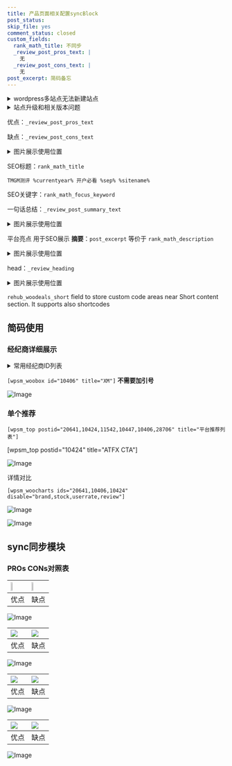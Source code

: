 ```yaml
---
title: 产品页面相关配置syncBlock
post_status: 
skip_file: yes
comment_status: closed
custom_fields:
  rank_math_title: 不同步
  _review_post_pros_text: |
    无
  _review_post_cons_text: |
    无
post_excerpt: 简码备忘
---
```

<details><summary>wordpress多站点无法新建站点</summary>

<li>和报错需要清理cookies一样的原因</li>
<li>wp-config.php里面<code>define( 'SUBDOMAIN_INSTALL', false );//子域名安装</code></li>
<li>新建子站点是用<code>define( 'SUBDOMAIN_INSTALL', true);//子域名安装</code> 完成以后，改成<code>false</code></li>
</details>

<details><summary>站点升级和相关版本问题</summary>

<p>wordpress：5.9.9
woocommerce：7.5.1
出现问题的地方：主题选项里面>><strong>Product layout >>compact style</strong></p>
<p>如何出现没有用过的字段 导致无法保存。先导出配置 然后进行修改，后面再次恢复即可。</p>
<p>出现部分字段无法显示时，需要返回默认布局后，对产品进行保存就好了。</p>
<p></p>
</details>

优点：`_review_post_pros_text`

缺点：`_review_post_cons_text`

<details><summary>图片展示使用位置</summary>

<img src="https://prod-files-secure.s3.us-west-2.amazonaws.com/39ed1227-6d7d-4570-be36-9ccd4a2c4241/f51d3d83-55d4-4bdf-9604-f37ec77ab556/Untitled.png?X-Amz-Algorithm=AWS4-HMAC-SHA256&X-Amz-Content-Sha256=UNSIGNED-PAYLOAD&X-Amz-Credential=ASIAZI2LB466UKZZQBAZ%2F20250806%2Fus-west-2%2Fs3%2Faws4_request&X-Amz-Date=20250806T165520Z&X-Amz-Expires=3600&X-Amz-Security-Token=IQoJb3JpZ2luX2VjEEEaCXVzLXdlc3QtMiJHMEUCIEzmjBoB0tZ1ReJqqmNutQRKYOOqtxSFjD8HWIXFYTyqAiEA2zQ%2F8ctn54MNwMPKrVkpfHX%2BcEjKPfQiD%2BT1yUMejuUq%2FwMIehAAGgw2Mzc0MjMxODM4MDUiDPzsNu9PM23lAWPYeyrcA5hnXtDh6K911KhxfaSfJ3%2FfcI3RFF59S4Zhd8puf223UMv4NAB2h101iz%2F039izDijhbCAxQsWnePzNCBpEL%2BKe1p%2F8WrL4PV2LkU99pXtQt%2B880FF0%2B2ay2Art%2FOI6hgwAx0%2FWE19D%2FA8Ofmax3kbrDBcj5NFisS9CYxBGE0aG0HTJxg5M9l41mb5C%2FBMKPYjyiV0hXyj4htQotc1fMrFazuz7N3%2BVTNJTGz%2F2329UrQjX3bdCLht4mxrGB%2FvURpE9wHlVfKIS8%2FaE3Fm1g8oP4yFVRB%2FS6ISdj1v5t96Ikc%2FZgdQjU9F5PbyhS3kfXdtYCDCQ5L%2B4wXnTF8Gq%2FWreNCrNgH2R0AHqb6%2FSgu7YR5O0MIPcUOrHknkSqqCNYZbmL0Jz6Z5xy03JEKaQr%2Ff2MgYfuqBPBvnBW%2BOT9dM2jwa5iHbW1Y9Dosx2ljFYrcTTHo%2FzTcXrAdGuFLo5Hh%2BeAzwe8j1iB12OkG%2FQrIgDZokG9RYVY%2FKXGfUbUez%2F%2F5A2uTUXLTBGrYpLik9wW%2B139CzP1vWxp7zN8o%2FiPUpAahDHGJHmHCTA%2BNx8VguabAFhyXqdmCrQxgF%2ByNquhRiQxTTALyv2zlg1jRhhFe4XrhdMj%2FDCsdWQRKC4MOyEzsQGOqUBBoRoTD445wW%2Ft7FuqYJULG97qIiBwOM1PqyMqH%2FWK%2FODl6W7qb%2BJH%2Fwqame9nfl7wJ%2FIRMkcoP80%2BCHlWvX4kZ8RR8tn7hPI9w7Vecl%2Bxbk48lvEPdxlnBaz2ArslOFcsEJSzibWzqinWF0nUK7tVUpGCwwSBA1YFnZqp8bp73ngNLwLBj%2BFomqKG%2BVRFrtRIIqXNJ8X%2BXiuhyVU7vFivjkHL7Kp&X-Amz-Signature=63dc30290b9d25162cac4c21c1592e7baa39dd8881ef52c41de13c3ae77ef189&X-Amz-SignedHeaders=host&x-amz-checksum-mode=ENABLED&x-id=GetObject" alt="Image">
</details>

SEO标题：`rank_math_title`

`TMGM测评 %currentyear% 开户必看 %sep% %sitename%`

SEO关键字：`rank_math_focus_keyword`

一句话总结：`_review_post_summary_text`

<details><summary>图片展示使用位置</summary>

<img src="https://prod-files-secure.s3.us-west-2.amazonaws.com/39ed1227-6d7d-4570-be36-9ccd4a2c4241/4b96a922-296c-4f4e-8630-d1c870cbce01/Untitled.png?X-Amz-Algorithm=AWS4-HMAC-SHA256&X-Amz-Content-Sha256=UNSIGNED-PAYLOAD&X-Amz-Credential=ASIAZI2LB466ROUR66EY%2F20250806%2Fus-west-2%2Fs3%2Faws4_request&X-Amz-Date=20250806T165521Z&X-Amz-Expires=3600&X-Amz-Security-Token=IQoJb3JpZ2luX2VjEEEaCXVzLXdlc3QtMiJHMEUCIQDCgOqAVcbDsIPphq019TFlEIMSXdHcRMvIklOZHhKfWAIgapcBea9s3rN9J9dKmOBCOp5zmCrhsGZBfQhpA860JxQq%2FwMIehAAGgw2Mzc0MjMxODM4MDUiDM0zs%2BpoQA7ui9zGKircA9edj5vItZF%2BEC5ZXE8muPhmuSqPzbpiGEs%2Be1AhBO1lGOpNRSyTtIiDEP6s6FEPAbFqj941gx4vPPot1dqVZnuxdYebxSbSEZ94otzyXMABQcwoKj6aqecW2bvHKiWlDOJUSYIs3k5vc8PvFDxF474y2X%2BPVeFV1hTTb%2FGq14C%2BokyotRIW8H%2BV5NTotenoJWsujjtY7c7%2B5T7bFqMZ%2BOl7gUWR2X2kVpTutEQFR62mNg2DLfWIMmjTUJYpLa%2Bbbwq550AwKGYgEuysw1oGz6alIuL%2BNDxbKwYnLOKJk%2B4CaeZHwjtsOmuOxaOIuIitq%2FeU6jLfiVXAwdiZTzJyTTzX9CutT%2FOYhgG0gLecHQeWwX1kRbsaAb84ofheXto9y3yNcdpNc%2B1RbwPQR1C8VJ9rfDEeVbjg4dtmnhpm2JZ6Q6veNbj5BmE25CWRmLAu6Y5wwkNMrDRsc2RbJ15g9cleT3MP57jfvuUaWdyeAAM6Gz3IbdgSxaqO%2BBVmZsJyTNOQHFQfHhWtJmRHGZL1oAcy2AHBb0tbZirwr%2Ffcb65bOizf%2Bsj0quELfaWqwoztJziovjeMEhLXGs2kK9v31XpcyDd9ll%2BdcryE4FlQAG65ReN0B2NDSnvJxKp1MJiFzsQGOqUB3v7zWG81gk9DCCCJsGnIe6YNYg5qslQNaSpNlJbxH7vW%2BSiIqdZzAxwa9sDCIZvUXe8jRpZR3N1O4jUzzqoxqqgEh9bCuIfkipdAapuB8gf1vdx5HYQ46bzwprj%2BqVCdEfPqt7IeLPt3f%2FUjhBfb1e9GpDuAAVzWhTTbyoUNtVuY9NA7Cu4kQNBGaHBwM6vZKi062XRYK0jWAJGWpRDIq7vk97LY&X-Amz-Signature=54bd432c646592b330860e988f17c534bd165e5f9cf730bd36e37284bb4f8de5&X-Amz-SignedHeaders=host&x-amz-checksum-mode=ENABLED&x-id=GetObject" alt="Image">
</details>

平台亮点 用于SEO展示 **摘要**：`post_excerpt`  等价于 `rank_math_description`

<details><summary>图片展示使用位置</summary>

<img src="https://prod-files-secure.s3.us-west-2.amazonaws.com/39ed1227-6d7d-4570-be36-9ccd4a2c4241/1ee11f63-b60a-4dfe-a7a7-d58ff23b5d88/Untitled.png?X-Amz-Algorithm=AWS4-HMAC-SHA256&X-Amz-Content-Sha256=UNSIGNED-PAYLOAD&X-Amz-Credential=ASIAZI2LB4663SCABVEQ%2F20250806%2Fus-west-2%2Fs3%2Faws4_request&X-Amz-Date=20250806T165521Z&X-Amz-Expires=3600&X-Amz-Security-Token=IQoJb3JpZ2luX2VjEEEaCXVzLXdlc3QtMiJGMEQCIA336uGJmz%2BOT4z6nK4IvKKuFYRPwhget0o5v8uxpCrQAiAAyhMkWwUJlV8SvMDLIZkt65Pvu%2F4u27CeExO8Z5nGmir%2FAwh5EAAaDDYzNzQyMzE4MzgwNSIM0DYtlG8W2XLZ24VBKtwD%2FT80NXn8NAUBkyBpJ%2BlVob73SYN9hcfmCrAtriAJ2l1xJjfoVAUR235Kp9mtEOT5fbS9Mkxdozpf7RkBc5cgDUnChAJJddJCRlq%2FcRKqAp9KEzQhirWNhI6qfDuHEahKvbR9YM2rLSsK9fSgNbgRoeWwLFvGQoHNW7xYAt100lBP5RvxtuNoniaTd584gohBXizWpd4OXOmxi7bBUSW3vo58KPacxzaQelqBs%2BzVwDRcTgffcMIR7BmlBDoM2zc8SBArRvRb6AxlKBVs5O4P6NbyBrL%2BCf29JAAwQN%2BQ1%2FHhtepyJyJcj9EMFbpYsSa6tkBr%2F7NJSQzryWKh17pToIShQRKqyYOacMi%2F5WCFujZs054vI0tlIVzYc2lu6OJbU%2FaaZv2WJNNgVvFxlSQP03XuFLx02yxuIgx%2FSBOCs56eGLXWbQQeLUuzBAqQYxiMJvI0wqaW6R%2FJX3D3oKEf3HWmeNnAQ1IzDb4vkONVzgpnp8bC%2FIOz9%2BdVTJZ4zphBAgeimDP64flxcJ1pUpUE0oJssjg1A5Ef7ALlckHKJUfpyVJxVrJmSS7fW3s0QJnQvt3kGf6VpkKqjB9IeXNsUKfSKUcTeicHN6yy%2Fe6ycuajia1usmpPkMjCaKEwjYXOxAY6pgHgfwIqhM3tYAY3raEo8KFQ31PRWRziC1CCqZEW8%2Fq0tyjN%2BILdNhTYv%2FskX5Tf3RZnQofXuIkceZhTsZJBVylbR4Pk8Z%2FHPmvChknndRAlijuWqH1qRAWO5mW%2B872PJubnwOe02DVaGPrRTq98FrGvrrM3TyLjbgfKaVbrqK3gvaGaA4kC7kS%2F5anDjOHMLmkmEbswr%2FLUZKNiQUNwcnzl4eM1fLjx&X-Amz-Signature=1dccf2467fc18129903bb9a4537416eaf93eaa445ae74aee69bcca3c540c5a0d&X-Amz-SignedHeaders=host&x-amz-checksum-mode=ENABLED&x-id=GetObject" alt="Image">
<img src="https://prod-files-secure.s3.us-west-2.amazonaws.com/39ed1227-6d7d-4570-be36-9ccd4a2c4241/ad4118b5-78d8-4fbe-801e-3b29b5d99c01/Untitled.png?X-Amz-Algorithm=AWS4-HMAC-SHA256&X-Amz-Content-Sha256=UNSIGNED-PAYLOAD&X-Amz-Credential=ASIAZI2LB4663SCABVEQ%2F20250806%2Fus-west-2%2Fs3%2Faws4_request&X-Amz-Date=20250806T165521Z&X-Amz-Expires=3600&X-Amz-Security-Token=IQoJb3JpZ2luX2VjEEEaCXVzLXdlc3QtMiJGMEQCIA336uGJmz%2BOT4z6nK4IvKKuFYRPwhget0o5v8uxpCrQAiAAyhMkWwUJlV8SvMDLIZkt65Pvu%2F4u27CeExO8Z5nGmir%2FAwh5EAAaDDYzNzQyMzE4MzgwNSIM0DYtlG8W2XLZ24VBKtwD%2FT80NXn8NAUBkyBpJ%2BlVob73SYN9hcfmCrAtriAJ2l1xJjfoVAUR235Kp9mtEOT5fbS9Mkxdozpf7RkBc5cgDUnChAJJddJCRlq%2FcRKqAp9KEzQhirWNhI6qfDuHEahKvbR9YM2rLSsK9fSgNbgRoeWwLFvGQoHNW7xYAt100lBP5RvxtuNoniaTd584gohBXizWpd4OXOmxi7bBUSW3vo58KPacxzaQelqBs%2BzVwDRcTgffcMIR7BmlBDoM2zc8SBArRvRb6AxlKBVs5O4P6NbyBrL%2BCf29JAAwQN%2BQ1%2FHhtepyJyJcj9EMFbpYsSa6tkBr%2F7NJSQzryWKh17pToIShQRKqyYOacMi%2F5WCFujZs054vI0tlIVzYc2lu6OJbU%2FaaZv2WJNNgVvFxlSQP03XuFLx02yxuIgx%2FSBOCs56eGLXWbQQeLUuzBAqQYxiMJvI0wqaW6R%2FJX3D3oKEf3HWmeNnAQ1IzDb4vkONVzgpnp8bC%2FIOz9%2BdVTJZ4zphBAgeimDP64flxcJ1pUpUE0oJssjg1A5Ef7ALlckHKJUfpyVJxVrJmSS7fW3s0QJnQvt3kGf6VpkKqjB9IeXNsUKfSKUcTeicHN6yy%2Fe6ycuajia1usmpPkMjCaKEwjYXOxAY6pgHgfwIqhM3tYAY3raEo8KFQ31PRWRziC1CCqZEW8%2Fq0tyjN%2BILdNhTYv%2FskX5Tf3RZnQofXuIkceZhTsZJBVylbR4Pk8Z%2FHPmvChknndRAlijuWqH1qRAWO5mW%2B872PJubnwOe02DVaGPrRTq98FrGvrrM3TyLjbgfKaVbrqK3gvaGaA4kC7kS%2F5anDjOHMLmkmEbswr%2FLUZKNiQUNwcnzl4eM1fLjx&X-Amz-Signature=834f403177dce671f77c9ac9bef75760ab8b7676e03ac66c670b03e3ab456fc3&X-Amz-SignedHeaders=host&x-amz-checksum-mode=ENABLED&x-id=GetObject" alt="Image">
<img src="https://prod-files-secure.s3.us-west-2.amazonaws.com/39ed1227-6d7d-4570-be36-9ccd4a2c4241/a38cf7c9-a79c-4b64-9e94-13589fe0758b/Untitled.png?X-Amz-Algorithm=AWS4-HMAC-SHA256&X-Amz-Content-Sha256=UNSIGNED-PAYLOAD&X-Amz-Credential=ASIAZI2LB4663SCABVEQ%2F20250806%2Fus-west-2%2Fs3%2Faws4_request&X-Amz-Date=20250806T165521Z&X-Amz-Expires=3600&X-Amz-Security-Token=IQoJb3JpZ2luX2VjEEEaCXVzLXdlc3QtMiJGMEQCIA336uGJmz%2BOT4z6nK4IvKKuFYRPwhget0o5v8uxpCrQAiAAyhMkWwUJlV8SvMDLIZkt65Pvu%2F4u27CeExO8Z5nGmir%2FAwh5EAAaDDYzNzQyMzE4MzgwNSIM0DYtlG8W2XLZ24VBKtwD%2FT80NXn8NAUBkyBpJ%2BlVob73SYN9hcfmCrAtriAJ2l1xJjfoVAUR235Kp9mtEOT5fbS9Mkxdozpf7RkBc5cgDUnChAJJddJCRlq%2FcRKqAp9KEzQhirWNhI6qfDuHEahKvbR9YM2rLSsK9fSgNbgRoeWwLFvGQoHNW7xYAt100lBP5RvxtuNoniaTd584gohBXizWpd4OXOmxi7bBUSW3vo58KPacxzaQelqBs%2BzVwDRcTgffcMIR7BmlBDoM2zc8SBArRvRb6AxlKBVs5O4P6NbyBrL%2BCf29JAAwQN%2BQ1%2FHhtepyJyJcj9EMFbpYsSa6tkBr%2F7NJSQzryWKh17pToIShQRKqyYOacMi%2F5WCFujZs054vI0tlIVzYc2lu6OJbU%2FaaZv2WJNNgVvFxlSQP03XuFLx02yxuIgx%2FSBOCs56eGLXWbQQeLUuzBAqQYxiMJvI0wqaW6R%2FJX3D3oKEf3HWmeNnAQ1IzDb4vkONVzgpnp8bC%2FIOz9%2BdVTJZ4zphBAgeimDP64flxcJ1pUpUE0oJssjg1A5Ef7ALlckHKJUfpyVJxVrJmSS7fW3s0QJnQvt3kGf6VpkKqjB9IeXNsUKfSKUcTeicHN6yy%2Fe6ycuajia1usmpPkMjCaKEwjYXOxAY6pgHgfwIqhM3tYAY3raEo8KFQ31PRWRziC1CCqZEW8%2Fq0tyjN%2BILdNhTYv%2FskX5Tf3RZnQofXuIkceZhTsZJBVylbR4Pk8Z%2FHPmvChknndRAlijuWqH1qRAWO5mW%2B872PJubnwOe02DVaGPrRTq98FrGvrrM3TyLjbgfKaVbrqK3gvaGaA4kC7kS%2F5anDjOHMLmkmEbswr%2FLUZKNiQUNwcnzl4eM1fLjx&X-Amz-Signature=c031bbd4e07e0cb48bc66d74edbaa83d4dd321531eb3b081bafba43f1ada5d10&X-Amz-SignedHeaders=host&x-amz-checksum-mode=ENABLED&x-id=GetObject" alt="Image">
<img src="https://prod-files-secure.s3.us-west-2.amazonaws.com/39ed1227-6d7d-4570-be36-9ccd4a2c4241/7da6fc1e-d2ac-42ae-8c75-cb5749aa18f6/Untitled.png?X-Amz-Algorithm=AWS4-HMAC-SHA256&X-Amz-Content-Sha256=UNSIGNED-PAYLOAD&X-Amz-Credential=ASIAZI2LB4663SCABVEQ%2F20250806%2Fus-west-2%2Fs3%2Faws4_request&X-Amz-Date=20250806T165521Z&X-Amz-Expires=3600&X-Amz-Security-Token=IQoJb3JpZ2luX2VjEEEaCXVzLXdlc3QtMiJGMEQCIA336uGJmz%2BOT4z6nK4IvKKuFYRPwhget0o5v8uxpCrQAiAAyhMkWwUJlV8SvMDLIZkt65Pvu%2F4u27CeExO8Z5nGmir%2FAwh5EAAaDDYzNzQyMzE4MzgwNSIM0DYtlG8W2XLZ24VBKtwD%2FT80NXn8NAUBkyBpJ%2BlVob73SYN9hcfmCrAtriAJ2l1xJjfoVAUR235Kp9mtEOT5fbS9Mkxdozpf7RkBc5cgDUnChAJJddJCRlq%2FcRKqAp9KEzQhirWNhI6qfDuHEahKvbR9YM2rLSsK9fSgNbgRoeWwLFvGQoHNW7xYAt100lBP5RvxtuNoniaTd584gohBXizWpd4OXOmxi7bBUSW3vo58KPacxzaQelqBs%2BzVwDRcTgffcMIR7BmlBDoM2zc8SBArRvRb6AxlKBVs5O4P6NbyBrL%2BCf29JAAwQN%2BQ1%2FHhtepyJyJcj9EMFbpYsSa6tkBr%2F7NJSQzryWKh17pToIShQRKqyYOacMi%2F5WCFujZs054vI0tlIVzYc2lu6OJbU%2FaaZv2WJNNgVvFxlSQP03XuFLx02yxuIgx%2FSBOCs56eGLXWbQQeLUuzBAqQYxiMJvI0wqaW6R%2FJX3D3oKEf3HWmeNnAQ1IzDb4vkONVzgpnp8bC%2FIOz9%2BdVTJZ4zphBAgeimDP64flxcJ1pUpUE0oJssjg1A5Ef7ALlckHKJUfpyVJxVrJmSS7fW3s0QJnQvt3kGf6VpkKqjB9IeXNsUKfSKUcTeicHN6yy%2Fe6ycuajia1usmpPkMjCaKEwjYXOxAY6pgHgfwIqhM3tYAY3raEo8KFQ31PRWRziC1CCqZEW8%2Fq0tyjN%2BILdNhTYv%2FskX5Tf3RZnQofXuIkceZhTsZJBVylbR4Pk8Z%2FHPmvChknndRAlijuWqH1qRAWO5mW%2B872PJubnwOe02DVaGPrRTq98FrGvrrM3TyLjbgfKaVbrqK3gvaGaA4kC7kS%2F5anDjOHMLmkmEbswr%2FLUZKNiQUNwcnzl4eM1fLjx&X-Amz-Signature=ca3eff77e3d6512c4907bc6146ce24e50117f0292ed8357b9633f339ff9c6143&X-Amz-SignedHeaders=host&x-amz-checksum-mode=ENABLED&x-id=GetObject" alt="Image">
<img src="https://prod-files-secure.s3.us-west-2.amazonaws.com/39ed1227-6d7d-4570-be36-9ccd4a2c4241/7e97f40a-eaee-47f5-b2f9-475f96808fa7/Untitled.png?X-Amz-Algorithm=AWS4-HMAC-SHA256&X-Amz-Content-Sha256=UNSIGNED-PAYLOAD&X-Amz-Credential=ASIAZI2LB4663SCABVEQ%2F20250806%2Fus-west-2%2Fs3%2Faws4_request&X-Amz-Date=20250806T165521Z&X-Amz-Expires=3600&X-Amz-Security-Token=IQoJb3JpZ2luX2VjEEEaCXVzLXdlc3QtMiJGMEQCIA336uGJmz%2BOT4z6nK4IvKKuFYRPwhget0o5v8uxpCrQAiAAyhMkWwUJlV8SvMDLIZkt65Pvu%2F4u27CeExO8Z5nGmir%2FAwh5EAAaDDYzNzQyMzE4MzgwNSIM0DYtlG8W2XLZ24VBKtwD%2FT80NXn8NAUBkyBpJ%2BlVob73SYN9hcfmCrAtriAJ2l1xJjfoVAUR235Kp9mtEOT5fbS9Mkxdozpf7RkBc5cgDUnChAJJddJCRlq%2FcRKqAp9KEzQhirWNhI6qfDuHEahKvbR9YM2rLSsK9fSgNbgRoeWwLFvGQoHNW7xYAt100lBP5RvxtuNoniaTd584gohBXizWpd4OXOmxi7bBUSW3vo58KPacxzaQelqBs%2BzVwDRcTgffcMIR7BmlBDoM2zc8SBArRvRb6AxlKBVs5O4P6NbyBrL%2BCf29JAAwQN%2BQ1%2FHhtepyJyJcj9EMFbpYsSa6tkBr%2F7NJSQzryWKh17pToIShQRKqyYOacMi%2F5WCFujZs054vI0tlIVzYc2lu6OJbU%2FaaZv2WJNNgVvFxlSQP03XuFLx02yxuIgx%2FSBOCs56eGLXWbQQeLUuzBAqQYxiMJvI0wqaW6R%2FJX3D3oKEf3HWmeNnAQ1IzDb4vkONVzgpnp8bC%2FIOz9%2BdVTJZ4zphBAgeimDP64flxcJ1pUpUE0oJssjg1A5Ef7ALlckHKJUfpyVJxVrJmSS7fW3s0QJnQvt3kGf6VpkKqjB9IeXNsUKfSKUcTeicHN6yy%2Fe6ycuajia1usmpPkMjCaKEwjYXOxAY6pgHgfwIqhM3tYAY3raEo8KFQ31PRWRziC1CCqZEW8%2Fq0tyjN%2BILdNhTYv%2FskX5Tf3RZnQofXuIkceZhTsZJBVylbR4Pk8Z%2FHPmvChknndRAlijuWqH1qRAWO5mW%2B872PJubnwOe02DVaGPrRTq98FrGvrrM3TyLjbgfKaVbrqK3gvaGaA4kC7kS%2F5anDjOHMLmkmEbswr%2FLUZKNiQUNwcnzl4eM1fLjx&X-Amz-Signature=e95dc141acffbbd2820f860935f9d11aff66ff218443750a0caa62fd63241554&X-Amz-SignedHeaders=host&x-amz-checksum-mode=ENABLED&x-id=GetObject" alt="Image">
</details>

head：`_review_heading`

<details><summary>图片展示使用位置</summary>

<img src="https://prod-files-secure.s3.us-west-2.amazonaws.com/39ed1227-6d7d-4570-be36-9ccd4a2c4241/3a4650ad-9887-415c-889a-edd51fa54f27/Untitled.png?X-Amz-Algorithm=AWS4-HMAC-SHA256&X-Amz-Content-Sha256=UNSIGNED-PAYLOAD&X-Amz-Credential=ASIAZI2LB466ZW2AJN7K%2F20250806%2Fus-west-2%2Fs3%2Faws4_request&X-Amz-Date=20250806T165521Z&X-Amz-Expires=3600&X-Amz-Security-Token=IQoJb3JpZ2luX2VjEEEaCXVzLXdlc3QtMiJIMEYCIQCf82%2BRKXscUDimBJE5ghoyqCV8hhhTr3%2FjW1sCSK4%2BdwIhAOYdY%2Fb%2F1DYbZ4ej4BGM6VSGE2XfKNN%2B1LxaE%2BByE8WfKv8DCHkQABoMNjM3NDIzMTgzODA1IgxQ2fgMpYorPNkWV%2BQq3AP0Rf44EKdN01rRDECu7s%2BNYrcE3wsKapSz%2FmdV2jDGun4dzSRJUn4TDHcKF5%2FUiZoZi9xKBa9CPFUgWp9AimKavECt5vdJ9SBRwhERRqS3jBrD20rQV0rHyZkoUXHSe6%2BmTAvCUi5%2BvAG2SYuZ8b7046ac2%2B7eEqcNK%2FIP905d9eSJRkz%2FLDRC6LWfxZnYO6KkCxIClizfB4W0gQKNGGwoX%2FbFPb3cHQzMX85ACjTgCVjy4oGwPS65JW%2F26QAh%2BwxsmN0tFWHtnBYG8tuQNwR7rUZh0y9aeore8tQnDe0uiZgxCuGf5CuKIKTosApT2fZE31kixbkmC32MvlvEdWkSPl3uX1tQCZcge6K3TS3m1N9YqscRPBo09fmALv0%2FmjzP7ywjdu%2BDecYoc%2BXE04oYNIwPzPSX74OH1fcig5xeNXV%2FEEDrP%2BPtToe9a9btNlwm74o0soRZBYOLz6jfDvcrloPjSfHbzombLsP9fasg1auLFasZVLqZ4VNXDfe%2FfHkFwT6E4pbztUH%2FE2%2Fg1h7v%2BYHhAi7l5DqHQJUzz6xlBNE4tKNy8Rrk%2BiGw64vzjRS4ZTZhHRJkgpbX04ez5nxmWssqgrOsixL9qaWl6QTnbEzCg5N0hr8bRDBHETCjhc7EBjqkAUfvRwj3xUFmeXjtIr64S2mB25Qc76ScmNcAPyq%2FQ9CiNIs9L%2BaOUDlxALsl3Vp5l2TUixHjlq6NVvg%2Bnexx05Uk0XtnxPVMgeAD8hbwVwL4sUj%2FTQYNp4%2BlY2Drw%2FuKLPcrRPTtSq9%2BQSIVbRlicjiKFrAUh0b9Gd43ClYGj6WoPF4pfraBtFaQlQ2dDWf7FLWR8a%2F8QIDm4lIsd9MRPx1vr0D7&X-Amz-Signature=d518ccfae7d7a010b06aef9e56db38e11c36e12eed7480b202efb303e07721e3&X-Amz-SignedHeaders=host&x-amz-checksum-mode=ENABLED&x-id=GetObject" alt="Image">
</details>

`rehub_woodeals_short`	field to store custom code areas near Short content section. It supports also shortcodes



## 简码使用

### 经纪商详细展示

<details><summary>常用经纪商ID列表</summary>

<pre><code class="php">嘉盛 ===> 20641  [wpsm_woobox id="20641" title="嘉盛"]
易信easymarkets ===> 11542  [wpsm_woobox id="11542" title="易信easymarkets"]
ATFX外汇 ===> 10424  [wpsm_woobox id="10424" title="ATFX"]
XM ===> 10406  [wpsm_woobox id="10406" title="XM"]
TMGM ===> 29622  [wpsm_woobox id="29622" title="TMGM"]
HYCM ===> 10447  [wpsm_woobox id="10447" title="HYCM"]
fpmarkets澳福外汇 ===> 20639  [wpsm_woobox id="20639" title="fpmarkets澳福外汇"]</code></pre>
</details>

`[wpsm_woobox id="10406" title="XM"]` **不需要加引号**

![Image](https://prod-files-secure.s3.us-west-2.amazonaws.com/39ed1227-6d7d-4570-be36-9ccd4a2c4241/4f898f9d-0fa7-4e43-acd3-ac6bc7be575a/Untitled.png?X-Amz-Algorithm=AWS4-HMAC-SHA256&X-Amz-Content-Sha256=UNSIGNED-PAYLOAD&X-Amz-Credential=ASIAZI2LB466RF5TOHYR%2F20250806%2Fus-west-2%2Fs3%2Faws4_request&X-Amz-Date=20250806T165519Z&X-Amz-Expires=3600&X-Amz-Security-Token=IQoJb3JpZ2luX2VjEEEaCXVzLXdlc3QtMiJHMEUCIGgsY%2BNVBfplSvt3deGLdB9Kr7c2FlfDvtVebhma2uYDAiEA1W9y0AriMgN4wv0xPPgxFaQ5X4wFU4VpLM9r59eq74Uq%2FwMIehAAGgw2Mzc0MjMxODM4MDUiDK0AFquZxSkihYiWFircA8%2FX%2Fdr5AFb%2BwP0SnSAu8PmRfllPAMetaX1ku75sF146LRszom8Po52%2FGEzJfLQQfFtk%2Fpyr2dONxln6NWC3lWQAnEOsQg40nkD1%2F3PxFPLTbTTffbikaQi8irf4ahrOp3TNtPvEezZ9kyOvdSImbfvdXOmfghag3lij4fA2JO4LD%2Bs9BfR1wgBBUqn5rk8W4TZWlK6YAzRyvMy1leaf5hh%2F6N4498PNBOACln0AGTa9wBbgpL50qy7rZY6XMZMqxlwpRh5P3RAb02pj65uyoBmWA8sOfNtJlxEOdWxjlNXhxCrrSKNzO2rU6eaQINoeVMNJN1b1zHeR7hWkcAkjpIRbN17sBWXvPXuX1CsKRG0qawVMCj3hzTULXR22jUcu4Mr1GqzArqxvBipusPWzlWiQsEc3gDx9J2mkK%2FYg0AF2p5YKnHlzEGc9jZS3%2BvieTVTy3APbOlL6%2Fasl6VnZWouF41xNk6lIWO9K0MiAiDmwjDL9UA6hnZeaeEZ9oetW9xuXT5QJAn8Xw2tCbpNrl5D1gy%2F5%2FMGJHh7NwDUzdz8MOhujc5CLMC%2FHK%2FofaN8xRtJetDBiGwJJN6xzvigTQJO9bQJ1fEHBALQlVpn7kuzhB7aup%2BJBAxn2c%2BlqMOmFzsQGOqUBB3S%2FX0KbfS214QOtItoOV9dJZAZAgcqiylU3HUi%2FbJpqKEeTHzGqWqWOnWn%2BUKvqMCxAW4b5aBAjH1ZJpmKlKODHnleBg2Vm8CdZtDyOdzbxRyu3l7qIIihS7M9j%2FqS14c%2FWpa6lkNM5PtpQKE4rDL8mU9VU3EFRa9Q6X7gWAAjmSWxcj8ErzJBt%2BjKn3QHVBZSnuqR%2BPLZ6AfdRjFdhLwfgHrvb&X-Amz-Signature=ae3f5eaf509e956f29f06da3f9483c696a6542dfe90deb8ac64af0b69b24086d&X-Amz-SignedHeaders=host&x-amz-checksum-mode=ENABLED&x-id=GetObject)

### 单个推荐
`[wpsm_top postid="20641,10424,11542,10447,10406,28706" title="平台推荐列表"]`

[wpsm_top postid="10424" title="ATFX CTA"]

![Image](https://prod-files-secure.s3.us-west-2.amazonaws.com/39ed1227-6d7d-4570-be36-9ccd4a2c4241/5ac620dc-51a8-48b6-b55d-91f47299193c/Untitled.png?X-Amz-Algorithm=AWS4-HMAC-SHA256&X-Amz-Content-Sha256=UNSIGNED-PAYLOAD&X-Amz-Credential=ASIAZI2LB466RF5TOHYR%2F20250806%2Fus-west-2%2Fs3%2Faws4_request&X-Amz-Date=20250806T165519Z&X-Amz-Expires=3600&X-Amz-Security-Token=IQoJb3JpZ2luX2VjEEEaCXVzLXdlc3QtMiJHMEUCIGgsY%2BNVBfplSvt3deGLdB9Kr7c2FlfDvtVebhma2uYDAiEA1W9y0AriMgN4wv0xPPgxFaQ5X4wFU4VpLM9r59eq74Uq%2FwMIehAAGgw2Mzc0MjMxODM4MDUiDK0AFquZxSkihYiWFircA8%2FX%2Fdr5AFb%2BwP0SnSAu8PmRfllPAMetaX1ku75sF146LRszom8Po52%2FGEzJfLQQfFtk%2Fpyr2dONxln6NWC3lWQAnEOsQg40nkD1%2F3PxFPLTbTTffbikaQi8irf4ahrOp3TNtPvEezZ9kyOvdSImbfvdXOmfghag3lij4fA2JO4LD%2Bs9BfR1wgBBUqn5rk8W4TZWlK6YAzRyvMy1leaf5hh%2F6N4498PNBOACln0AGTa9wBbgpL50qy7rZY6XMZMqxlwpRh5P3RAb02pj65uyoBmWA8sOfNtJlxEOdWxjlNXhxCrrSKNzO2rU6eaQINoeVMNJN1b1zHeR7hWkcAkjpIRbN17sBWXvPXuX1CsKRG0qawVMCj3hzTULXR22jUcu4Mr1GqzArqxvBipusPWzlWiQsEc3gDx9J2mkK%2FYg0AF2p5YKnHlzEGc9jZS3%2BvieTVTy3APbOlL6%2Fasl6VnZWouF41xNk6lIWO9K0MiAiDmwjDL9UA6hnZeaeEZ9oetW9xuXT5QJAn8Xw2tCbpNrl5D1gy%2F5%2FMGJHh7NwDUzdz8MOhujc5CLMC%2FHK%2FofaN8xRtJetDBiGwJJN6xzvigTQJO9bQJ1fEHBALQlVpn7kuzhB7aup%2BJBAxn2c%2BlqMOmFzsQGOqUBB3S%2FX0KbfS214QOtItoOV9dJZAZAgcqiylU3HUi%2FbJpqKEeTHzGqWqWOnWn%2BUKvqMCxAW4b5aBAjH1ZJpmKlKODHnleBg2Vm8CdZtDyOdzbxRyu3l7qIIihS7M9j%2FqS14c%2FWpa6lkNM5PtpQKE4rDL8mU9VU3EFRa9Q6X7gWAAjmSWxcj8ErzJBt%2BjKn3QHVBZSnuqR%2BPLZ6AfdRjFdhLwfgHrvb&X-Amz-Signature=7e353bfcf16c756f39632a1bb089f83dcf62799e9c170bcf47340673737598ec&X-Amz-SignedHeaders=host&x-amz-checksum-mode=ENABLED&x-id=GetObject)

详情对比

`[wpsm_woocharts ids="20641,10406,10424" disable="brand,stock,userrate,review"]`

![Image](https://prod-files-secure.s3.us-west-2.amazonaws.com/39ed1227-6d7d-4570-be36-9ccd4a2c4241/bf3ba45f-b9f3-4295-8aef-b4a495fd25f4/Untitled.png?X-Amz-Algorithm=AWS4-HMAC-SHA256&X-Amz-Content-Sha256=UNSIGNED-PAYLOAD&X-Amz-Credential=ASIAZI2LB466RF5TOHYR%2F20250806%2Fus-west-2%2Fs3%2Faws4_request&X-Amz-Date=20250806T165519Z&X-Amz-Expires=3600&X-Amz-Security-Token=IQoJb3JpZ2luX2VjEEEaCXVzLXdlc3QtMiJHMEUCIGgsY%2BNVBfplSvt3deGLdB9Kr7c2FlfDvtVebhma2uYDAiEA1W9y0AriMgN4wv0xPPgxFaQ5X4wFU4VpLM9r59eq74Uq%2FwMIehAAGgw2Mzc0MjMxODM4MDUiDK0AFquZxSkihYiWFircA8%2FX%2Fdr5AFb%2BwP0SnSAu8PmRfllPAMetaX1ku75sF146LRszom8Po52%2FGEzJfLQQfFtk%2Fpyr2dONxln6NWC3lWQAnEOsQg40nkD1%2F3PxFPLTbTTffbikaQi8irf4ahrOp3TNtPvEezZ9kyOvdSImbfvdXOmfghag3lij4fA2JO4LD%2Bs9BfR1wgBBUqn5rk8W4TZWlK6YAzRyvMy1leaf5hh%2F6N4498PNBOACln0AGTa9wBbgpL50qy7rZY6XMZMqxlwpRh5P3RAb02pj65uyoBmWA8sOfNtJlxEOdWxjlNXhxCrrSKNzO2rU6eaQINoeVMNJN1b1zHeR7hWkcAkjpIRbN17sBWXvPXuX1CsKRG0qawVMCj3hzTULXR22jUcu4Mr1GqzArqxvBipusPWzlWiQsEc3gDx9J2mkK%2FYg0AF2p5YKnHlzEGc9jZS3%2BvieTVTy3APbOlL6%2Fasl6VnZWouF41xNk6lIWO9K0MiAiDmwjDL9UA6hnZeaeEZ9oetW9xuXT5QJAn8Xw2tCbpNrl5D1gy%2F5%2FMGJHh7NwDUzdz8MOhujc5CLMC%2FHK%2FofaN8xRtJetDBiGwJJN6xzvigTQJO9bQJ1fEHBALQlVpn7kuzhB7aup%2BJBAxn2c%2BlqMOmFzsQGOqUBB3S%2FX0KbfS214QOtItoOV9dJZAZAgcqiylU3HUi%2FbJpqKEeTHzGqWqWOnWn%2BUKvqMCxAW4b5aBAjH1ZJpmKlKODHnleBg2Vm8CdZtDyOdzbxRyu3l7qIIihS7M9j%2FqS14c%2FWpa6lkNM5PtpQKE4rDL8mU9VU3EFRa9Q6X7gWAAjmSWxcj8ErzJBt%2BjKn3QHVBZSnuqR%2BPLZ6AfdRjFdhLwfgHrvb&X-Amz-Signature=346ee3b1eb60044aea108fa035c7cfdaa732b6c9b24ff06e2c3c00b290ca41bb&X-Amz-SignedHeaders=host&x-amz-checksum-mode=ENABLED&x-id=GetObject)

![Image](https://prod-files-secure.s3.us-west-2.amazonaws.com/39ed1227-6d7d-4570-be36-9ccd4a2c4241/30bc56ef-f383-4b48-9768-2ebc9e436ec0/Untitled.png?X-Amz-Algorithm=AWS4-HMAC-SHA256&X-Amz-Content-Sha256=UNSIGNED-PAYLOAD&X-Amz-Credential=ASIAZI2LB466RF5TOHYR%2F20250806%2Fus-west-2%2Fs3%2Faws4_request&X-Amz-Date=20250806T165519Z&X-Amz-Expires=3600&X-Amz-Security-Token=IQoJb3JpZ2luX2VjEEEaCXVzLXdlc3QtMiJHMEUCIGgsY%2BNVBfplSvt3deGLdB9Kr7c2FlfDvtVebhma2uYDAiEA1W9y0AriMgN4wv0xPPgxFaQ5X4wFU4VpLM9r59eq74Uq%2FwMIehAAGgw2Mzc0MjMxODM4MDUiDK0AFquZxSkihYiWFircA8%2FX%2Fdr5AFb%2BwP0SnSAu8PmRfllPAMetaX1ku75sF146LRszom8Po52%2FGEzJfLQQfFtk%2Fpyr2dONxln6NWC3lWQAnEOsQg40nkD1%2F3PxFPLTbTTffbikaQi8irf4ahrOp3TNtPvEezZ9kyOvdSImbfvdXOmfghag3lij4fA2JO4LD%2Bs9BfR1wgBBUqn5rk8W4TZWlK6YAzRyvMy1leaf5hh%2F6N4498PNBOACln0AGTa9wBbgpL50qy7rZY6XMZMqxlwpRh5P3RAb02pj65uyoBmWA8sOfNtJlxEOdWxjlNXhxCrrSKNzO2rU6eaQINoeVMNJN1b1zHeR7hWkcAkjpIRbN17sBWXvPXuX1CsKRG0qawVMCj3hzTULXR22jUcu4Mr1GqzArqxvBipusPWzlWiQsEc3gDx9J2mkK%2FYg0AF2p5YKnHlzEGc9jZS3%2BvieTVTy3APbOlL6%2Fasl6VnZWouF41xNk6lIWO9K0MiAiDmwjDL9UA6hnZeaeEZ9oetW9xuXT5QJAn8Xw2tCbpNrl5D1gy%2F5%2FMGJHh7NwDUzdz8MOhujc5CLMC%2FHK%2FofaN8xRtJetDBiGwJJN6xzvigTQJO9bQJ1fEHBALQlVpn7kuzhB7aup%2BJBAxn2c%2BlqMOmFzsQGOqUBB3S%2FX0KbfS214QOtItoOV9dJZAZAgcqiylU3HUi%2FbJpqKEeTHzGqWqWOnWn%2BUKvqMCxAW4b5aBAjH1ZJpmKlKODHnleBg2Vm8CdZtDyOdzbxRyu3l7qIIihS7M9j%2FqS14c%2FWpa6lkNM5PtpQKE4rDL8mU9VU3EFRa9Q6X7gWAAjmSWxcj8ErzJBt%2BjKn3QHVBZSnuqR%2BPLZ6AfdRjFdhLwfgHrvb&X-Amz-Signature=e2aa01b3b3be654e8d6f0fceada72c0ed2459ca0b2485f6daabc8082ea806bd8&X-Amz-SignedHeaders=host&x-amz-checksum-mode=ENABLED&x-id=GetObject)

## sync同步模块

### PROs CONs对照表

| <img src="https://cdn.ifttt.fun/gh/jarlin8/OSS@main/icons/customize/pros.svg" height="auto" width="37.3%"> | <img src="https://cdn.ifttt.fun/gh/jarlin8/OSS@main/icons/customize/cons.svg" height="auto" width="28.8%"> |
| :--- | :--- |
| 优点 | 缺点 |

![Image](https://prod-files-secure.s3.us-west-2.amazonaws.com/39ed1227-6d7d-4570-be36-9ccd4a2c4241/8742b755-dfb5-4004-9a5f-d6e561664bd8/Untitled.png?X-Amz-Algorithm=AWS4-HMAC-SHA256&X-Amz-Content-Sha256=UNSIGNED-PAYLOAD&X-Amz-Credential=ASIAZI2LB466RF5TOHYR%2F20250806%2Fus-west-2%2Fs3%2Faws4_request&X-Amz-Date=20250806T165519Z&X-Amz-Expires=3600&X-Amz-Security-Token=IQoJb3JpZ2luX2VjEEEaCXVzLXdlc3QtMiJHMEUCIGgsY%2BNVBfplSvt3deGLdB9Kr7c2FlfDvtVebhma2uYDAiEA1W9y0AriMgN4wv0xPPgxFaQ5X4wFU4VpLM9r59eq74Uq%2FwMIehAAGgw2Mzc0MjMxODM4MDUiDK0AFquZxSkihYiWFircA8%2FX%2Fdr5AFb%2BwP0SnSAu8PmRfllPAMetaX1ku75sF146LRszom8Po52%2FGEzJfLQQfFtk%2Fpyr2dONxln6NWC3lWQAnEOsQg40nkD1%2F3PxFPLTbTTffbikaQi8irf4ahrOp3TNtPvEezZ9kyOvdSImbfvdXOmfghag3lij4fA2JO4LD%2Bs9BfR1wgBBUqn5rk8W4TZWlK6YAzRyvMy1leaf5hh%2F6N4498PNBOACln0AGTa9wBbgpL50qy7rZY6XMZMqxlwpRh5P3RAb02pj65uyoBmWA8sOfNtJlxEOdWxjlNXhxCrrSKNzO2rU6eaQINoeVMNJN1b1zHeR7hWkcAkjpIRbN17sBWXvPXuX1CsKRG0qawVMCj3hzTULXR22jUcu4Mr1GqzArqxvBipusPWzlWiQsEc3gDx9J2mkK%2FYg0AF2p5YKnHlzEGc9jZS3%2BvieTVTy3APbOlL6%2Fasl6VnZWouF41xNk6lIWO9K0MiAiDmwjDL9UA6hnZeaeEZ9oetW9xuXT5QJAn8Xw2tCbpNrl5D1gy%2F5%2FMGJHh7NwDUzdz8MOhujc5CLMC%2FHK%2FofaN8xRtJetDBiGwJJN6xzvigTQJO9bQJ1fEHBALQlVpn7kuzhB7aup%2BJBAxn2c%2BlqMOmFzsQGOqUBB3S%2FX0KbfS214QOtItoOV9dJZAZAgcqiylU3HUi%2FbJpqKEeTHzGqWqWOnWn%2BUKvqMCxAW4b5aBAjH1ZJpmKlKODHnleBg2Vm8CdZtDyOdzbxRyu3l7qIIihS7M9j%2FqS14c%2FWpa6lkNM5PtpQKE4rDL8mU9VU3EFRa9Q6X7gWAAjmSWxcj8ErzJBt%2BjKn3QHVBZSnuqR%2BPLZ6AfdRjFdhLwfgHrvb&X-Amz-Signature=1f820ad9f05acd06c5162df495efdd4e8117cb7ad54fe059ff2600822ae2f11b&X-Amz-SignedHeaders=host&x-amz-checksum-mode=ENABLED&x-id=GetObject)

| <img src="https://cdn.ifttt.fun/gh/jarlin8/OSS@main/icons/customize/pros1.svg" height="auto"> | <img src="https://cdn.ifttt.fun/gh/jarlin8/OSS@main/icons/customize/cons1.svg" height="auto"> |
| :--- | :--- |
| 优点 | 缺点 |

![Image](https://prod-files-secure.s3.us-west-2.amazonaws.com/39ed1227-6d7d-4570-be36-9ccd4a2c4241/806358f8-c9c4-4e17-bb35-c6c76a5397a5/Untitled.png?X-Amz-Algorithm=AWS4-HMAC-SHA256&X-Amz-Content-Sha256=UNSIGNED-PAYLOAD&X-Amz-Credential=ASIAZI2LB466RF5TOHYR%2F20250806%2Fus-west-2%2Fs3%2Faws4_request&X-Amz-Date=20250806T165519Z&X-Amz-Expires=3600&X-Amz-Security-Token=IQoJb3JpZ2luX2VjEEEaCXVzLXdlc3QtMiJHMEUCIGgsY%2BNVBfplSvt3deGLdB9Kr7c2FlfDvtVebhma2uYDAiEA1W9y0AriMgN4wv0xPPgxFaQ5X4wFU4VpLM9r59eq74Uq%2FwMIehAAGgw2Mzc0MjMxODM4MDUiDK0AFquZxSkihYiWFircA8%2FX%2Fdr5AFb%2BwP0SnSAu8PmRfllPAMetaX1ku75sF146LRszom8Po52%2FGEzJfLQQfFtk%2Fpyr2dONxln6NWC3lWQAnEOsQg40nkD1%2F3PxFPLTbTTffbikaQi8irf4ahrOp3TNtPvEezZ9kyOvdSImbfvdXOmfghag3lij4fA2JO4LD%2Bs9BfR1wgBBUqn5rk8W4TZWlK6YAzRyvMy1leaf5hh%2F6N4498PNBOACln0AGTa9wBbgpL50qy7rZY6XMZMqxlwpRh5P3RAb02pj65uyoBmWA8sOfNtJlxEOdWxjlNXhxCrrSKNzO2rU6eaQINoeVMNJN1b1zHeR7hWkcAkjpIRbN17sBWXvPXuX1CsKRG0qawVMCj3hzTULXR22jUcu4Mr1GqzArqxvBipusPWzlWiQsEc3gDx9J2mkK%2FYg0AF2p5YKnHlzEGc9jZS3%2BvieTVTy3APbOlL6%2Fasl6VnZWouF41xNk6lIWO9K0MiAiDmwjDL9UA6hnZeaeEZ9oetW9xuXT5QJAn8Xw2tCbpNrl5D1gy%2F5%2FMGJHh7NwDUzdz8MOhujc5CLMC%2FHK%2FofaN8xRtJetDBiGwJJN6xzvigTQJO9bQJ1fEHBALQlVpn7kuzhB7aup%2BJBAxn2c%2BlqMOmFzsQGOqUBB3S%2FX0KbfS214QOtItoOV9dJZAZAgcqiylU3HUi%2FbJpqKEeTHzGqWqWOnWn%2BUKvqMCxAW4b5aBAjH1ZJpmKlKODHnleBg2Vm8CdZtDyOdzbxRyu3l7qIIihS7M9j%2FqS14c%2FWpa6lkNM5PtpQKE4rDL8mU9VU3EFRa9Q6X7gWAAjmSWxcj8ErzJBt%2BjKn3QHVBZSnuqR%2BPLZ6AfdRjFdhLwfgHrvb&X-Amz-Signature=a16dc6e23f6ad4a739235a671769fddc1da6795350134b64630cd3b95a5a6c5b&X-Amz-SignedHeaders=host&x-amz-checksum-mode=ENABLED&x-id=GetObject)

| <img src="https://cdn.ifttt.fun/gh/jarlin8/OSS@main/icons/customize/pros2.svg" height="auto"> | <img src="https://cdn.ifttt.fun/gh/jarlin8/OSS@main/icons/customize/cons2.svg" height="auto"> |
| :--- | :--- |
| 优点 | 缺点 |

![Image](https://prod-files-secure.s3.us-west-2.amazonaws.com/39ed1227-6d7d-4570-be36-9ccd4a2c4241/a9245ec9-70dd-4005-b534-0d54315fc5f3/Untitled.png?X-Amz-Algorithm=AWS4-HMAC-SHA256&X-Amz-Content-Sha256=UNSIGNED-PAYLOAD&X-Amz-Credential=ASIAZI2LB466RF5TOHYR%2F20250806%2Fus-west-2%2Fs3%2Faws4_request&X-Amz-Date=20250806T165519Z&X-Amz-Expires=3600&X-Amz-Security-Token=IQoJb3JpZ2luX2VjEEEaCXVzLXdlc3QtMiJHMEUCIGgsY%2BNVBfplSvt3deGLdB9Kr7c2FlfDvtVebhma2uYDAiEA1W9y0AriMgN4wv0xPPgxFaQ5X4wFU4VpLM9r59eq74Uq%2FwMIehAAGgw2Mzc0MjMxODM4MDUiDK0AFquZxSkihYiWFircA8%2FX%2Fdr5AFb%2BwP0SnSAu8PmRfllPAMetaX1ku75sF146LRszom8Po52%2FGEzJfLQQfFtk%2Fpyr2dONxln6NWC3lWQAnEOsQg40nkD1%2F3PxFPLTbTTffbikaQi8irf4ahrOp3TNtPvEezZ9kyOvdSImbfvdXOmfghag3lij4fA2JO4LD%2Bs9BfR1wgBBUqn5rk8W4TZWlK6YAzRyvMy1leaf5hh%2F6N4498PNBOACln0AGTa9wBbgpL50qy7rZY6XMZMqxlwpRh5P3RAb02pj65uyoBmWA8sOfNtJlxEOdWxjlNXhxCrrSKNzO2rU6eaQINoeVMNJN1b1zHeR7hWkcAkjpIRbN17sBWXvPXuX1CsKRG0qawVMCj3hzTULXR22jUcu4Mr1GqzArqxvBipusPWzlWiQsEc3gDx9J2mkK%2FYg0AF2p5YKnHlzEGc9jZS3%2BvieTVTy3APbOlL6%2Fasl6VnZWouF41xNk6lIWO9K0MiAiDmwjDL9UA6hnZeaeEZ9oetW9xuXT5QJAn8Xw2tCbpNrl5D1gy%2F5%2FMGJHh7NwDUzdz8MOhujc5CLMC%2FHK%2FofaN8xRtJetDBiGwJJN6xzvigTQJO9bQJ1fEHBALQlVpn7kuzhB7aup%2BJBAxn2c%2BlqMOmFzsQGOqUBB3S%2FX0KbfS214QOtItoOV9dJZAZAgcqiylU3HUi%2FbJpqKEeTHzGqWqWOnWn%2BUKvqMCxAW4b5aBAjH1ZJpmKlKODHnleBg2Vm8CdZtDyOdzbxRyu3l7qIIihS7M9j%2FqS14c%2FWpa6lkNM5PtpQKE4rDL8mU9VU3EFRa9Q6X7gWAAjmSWxcj8ErzJBt%2BjKn3QHVBZSnuqR%2BPLZ6AfdRjFdhLwfgHrvb&X-Amz-Signature=be89ec376012de471d89be4c0271a415dbea5d263e3b94f8da7d49aa231cb6c0&X-Amz-SignedHeaders=host&x-amz-checksum-mode=ENABLED&x-id=GetObject)

| <img src="https://cdn.ifttt.fun/gh/jarlin8/OSS@main/icons/customize/pros3.svg" height="auto"> | <img src="https://cdn.ifttt.fun/gh/jarlin8/OSS@main/icons/customize/cons3.svg" height="auto"> |
| :--- | :--- |
| 优点 | 缺点 |

![Image](https://prod-files-secure.s3.us-west-2.amazonaws.com/39ed1227-6d7d-4570-be36-9ccd4a2c4241/e1e580a2-2e5c-4780-9ff4-19c318fc2284/Untitled.png?X-Amz-Algorithm=AWS4-HMAC-SHA256&X-Amz-Content-Sha256=UNSIGNED-PAYLOAD&X-Amz-Credential=ASIAZI2LB466RF5TOHYR%2F20250806%2Fus-west-2%2Fs3%2Faws4_request&X-Amz-Date=20250806T165519Z&X-Amz-Expires=3600&X-Amz-Security-Token=IQoJb3JpZ2luX2VjEEEaCXVzLXdlc3QtMiJHMEUCIGgsY%2BNVBfplSvt3deGLdB9Kr7c2FlfDvtVebhma2uYDAiEA1W9y0AriMgN4wv0xPPgxFaQ5X4wFU4VpLM9r59eq74Uq%2FwMIehAAGgw2Mzc0MjMxODM4MDUiDK0AFquZxSkihYiWFircA8%2FX%2Fdr5AFb%2BwP0SnSAu8PmRfllPAMetaX1ku75sF146LRszom8Po52%2FGEzJfLQQfFtk%2Fpyr2dONxln6NWC3lWQAnEOsQg40nkD1%2F3PxFPLTbTTffbikaQi8irf4ahrOp3TNtPvEezZ9kyOvdSImbfvdXOmfghag3lij4fA2JO4LD%2Bs9BfR1wgBBUqn5rk8W4TZWlK6YAzRyvMy1leaf5hh%2F6N4498PNBOACln0AGTa9wBbgpL50qy7rZY6XMZMqxlwpRh5P3RAb02pj65uyoBmWA8sOfNtJlxEOdWxjlNXhxCrrSKNzO2rU6eaQINoeVMNJN1b1zHeR7hWkcAkjpIRbN17sBWXvPXuX1CsKRG0qawVMCj3hzTULXR22jUcu4Mr1GqzArqxvBipusPWzlWiQsEc3gDx9J2mkK%2FYg0AF2p5YKnHlzEGc9jZS3%2BvieTVTy3APbOlL6%2Fasl6VnZWouF41xNk6lIWO9K0MiAiDmwjDL9UA6hnZeaeEZ9oetW9xuXT5QJAn8Xw2tCbpNrl5D1gy%2F5%2FMGJHh7NwDUzdz8MOhujc5CLMC%2FHK%2FofaN8xRtJetDBiGwJJN6xzvigTQJO9bQJ1fEHBALQlVpn7kuzhB7aup%2BJBAxn2c%2BlqMOmFzsQGOqUBB3S%2FX0KbfS214QOtItoOV9dJZAZAgcqiylU3HUi%2FbJpqKEeTHzGqWqWOnWn%2BUKvqMCxAW4b5aBAjH1ZJpmKlKODHnleBg2Vm8CdZtDyOdzbxRyu3l7qIIihS7M9j%2FqS14c%2FWpa6lkNM5PtpQKE4rDL8mU9VU3EFRa9Q6X7gWAAjmSWxcj8ErzJBt%2BjKn3QHVBZSnuqR%2BPLZ6AfdRjFdhLwfgHrvb&X-Amz-Signature=dd741013515143d129ecae3b449f35a0a9aa091cbd4cc0d950790912fa4efc70&X-Amz-SignedHeaders=host&x-amz-checksum-mode=ENABLED&x-id=GetObject)